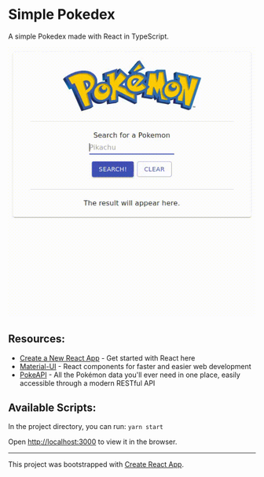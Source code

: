 # Simple Pokedex

A simple Pokedex made with React in TypeScript.

![working](https://github.com/amogh-w/Simple-Pokedex/blob/master/media/working.gif)

## Resources:

- [Create a New React App](https://reactjs.org/docs/create-a-new-react-app.html) - Get started with React here
- [Material-UI](https://material-ui.com/) - React components for faster and easier web development
- [PokeAPI](https://pokeapi.co/) - All the Pokémon data you'll ever need in one place, easily accessible through a modern RESTful API

## Available Scripts:

In the project directory, you can run: `yarn start`

Open [http://localhost:3000](http://localhost:3000) to view it in the browser.

---

This project was bootstrapped with [Create React App](https://github.com/facebook/create-react-app).
